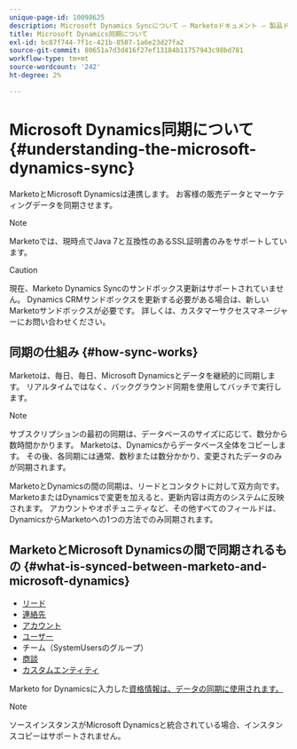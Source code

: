 ```yaml
---
unique-page-id: 10098625
description: Microsoft Dynamics Syncについて — Marketoドキュメント — 製品ドキュメント
title: Microsoft Dynamics同期について
exl-id: bc87f744-7f1c-421b-8507-1a6e23d27fa2
source-git-commit: 80651a7d3d416f27ef13184b11757943c98bd781
workflow-type: tm+mt
source-wordcount: '242'
ht-degree: 2%

---
```


# Microsoft Dynamics同期について {#understanding-the-microsoft-dynamics-sync}

MarketoとMicrosoft Dynamicsは連携します。 お客様の販売データとマーケティングデータを同期させます。

>[!NOTE]
>
>Marketoでは、現時点でJava 7と互換性のあるSSL証明書のみをサポートしています。

>[!CAUTION]
>
>現在、Marketo Dynamics Syncのサンドボックス更新はサポートされていません。 Dynamics CRMサンドボックスを更新する必要がある場合は、新しいMarketoサンドボックスが必要です。 詳しくは、カスタマーサクセスマネージャーにお問い合わせください。

## 同期の仕組み {#how-sync-works}

Marketoは、毎日、毎日、Microsoft Dynamicsとデータを継続的に同期します。 リアルタイムではなく、バックグラウンド同期を使用してバッチで実行します。

>[!NOTE]
>
>サブスクリプションの最初の同期は、データベースのサイズに応じて、数分から数時間かかります。 Marketoは、Dynamicsからデータベース全体をコピーします。 その後、各同期には通常、数秒または数分かかり、変更されたデータのみが同期されます。

MarketoとDynamicsの間の同期は、リードとコンタクトに対して双方向です。 MarketoまたはDynamicsで変更を加えると、更新内容は両方のシステムに反映されます。 アカウントやオポチュニティなど、その他すべてのフィールドは、DynamicsからMarketoへの1つの方法でのみ同期されます。

## MarketoとMicrosoft Dynamicsの間で同期されるもの {#what-is-synced-between-marketo-and-microsoft-dynamics}

* [リード](/help/marketo/product-docs/crm-sync/microsoft-dynamics-sync/microsoft-dynamics-sync-details/microsoft-dynamics-sync-lead-sync.md)
* [連絡先](/help/marketo/product-docs/crm-sync/microsoft-dynamics-sync/microsoft-dynamics-sync-details/microsoft-dynamics-sync-contact-sync.md)
* [アカウント](/help/marketo/product-docs/crm-sync/microsoft-dynamics-sync/microsoft-dynamics-sync-details/microsoft-dynamics-sync-account-sync.md)
* [ユーザー](/help/marketo/product-docs/crm-sync/microsoft-dynamics-sync/microsoft-dynamics-sync-details/microsoft-dynamics-sync-user-sync.md)
* チーム（SystemUsersのグループ）
* [商談](/help/marketo/product-docs/crm-sync/microsoft-dynamics-sync/microsoft-dynamics-sync-details/microsoft-dynamics-sync-opportunity-sync.md)
* [カスタムエンティティ](/help/marketo/product-docs/crm-sync/microsoft-dynamics-sync/microsoft-dynamics-sync-details/microsoft-dynamics-sync-custom-entity-sync.md)

Marketo for Dynamicsに入力した[資格情報は、データの同期に使用されます。](/help/marketo/product-docs/crm-sync/microsoft-dynamics-sync/sync-setup/microsoft-dynamics-365/step-2-of-3-set-up.md)

>[!NOTE]
>
>ソースインスタンスがMicrosoft Dynamicsと統合されている場合、インスタンスコピーはサポートされません。
